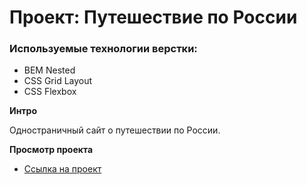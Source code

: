 # Проект: Путешествие по России


### Используемые технологии верстки:
* BEM Nested
* CSS Grid Layout
* CSS Flexbox

**Интро**

Одностраничный сайт о путешествии по России.

**Просмотр проекта**

* [Ссылка на проект](https://avetkovskaya.github.io/russian-travel/)
